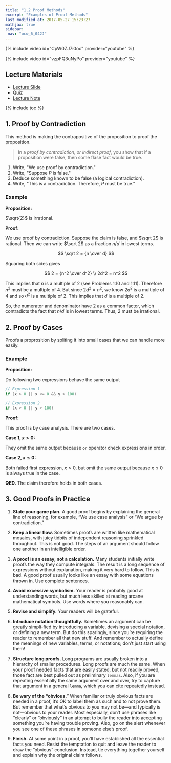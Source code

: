```yaml
---
title: "1.2 Proof Methods"
excerpt: "Examples of Proof Methods"
last_modified_at: 2017-05-27 15:23:27
mathjax: true
sidebar:
 nav: "ocw_6_042J"
---
```


{% include video id="CpW0ZJ7i0oc" provider="youtube" %}

{% include video id="vzpFQ3uNyPo" provider="youtube" %}

## Lecture Materials

-	[Lecture Slide](https://ocw.mit.edu/courses/electrical-engineering-and-computer-science/6-042j-mathematics-for-computer-science-spring-2015/lecture-slides/MIT6_042JS16_ProofContrad.pdf)
-	[Quiz](https://ocw.mit.edu/courses/electrical-engineering-and-computer-science/6-042j-mathematics-for-computer-science-spring-2015/proofs/tp1-2/vertical-2835de2f30b6)
-	[Lecture Note](https://ocw.mit.edu/courses/electrical-engineering-and-computer-science/6-042j-mathematics-for-computer-science-spring-2015/readings/MIT6_042JS15_Session2.pdf)

{% include toc %}

## 1. Proof by Contradiction

This method is making the contrapositive of the proposition to proof the proposition.

>In a *proof by contradiction, or indirect proof*, you show that if a proposition were false, then some flase fact would be true.

1.	Write, "We use proof by contradiction."
2.	Write, "Suppose $P$ is false."
3.	Deduce something known to be false (a logical contradiction).
4.	Write, "This is a contradiction. Therefore, $P$ must be true." 

### Example

**Proposition:** 

$\sqrt{2}$ is irrational.

**Proof:**

We use proof by contradiction. Suppose the claim is false, and $\sqrt 2$ is rational.
Then we can write $\sqrt 2$ as a fraction $n/d$ in lowest terms.

$$
	\sqrt 2 = {n \over d}
$$

Squaring both sides gives 

$$
	2 = {n^2 \over d^2}
	\\
	2d^2 = n^2
$$

This implies that $n$ is a multiple of 2 (see Problems 1.10 and 1.11). Therefore $n^2$ must be a multiple of 4. But since $2d^2 = n^2$, we know $2d^2$ is a multiple of 4 and so $d^2$ is a multiple of 2. This implies that $d$ is a multiple of 2.

So, the numerator and denominator have 2 as a common factor, which contradicts
the fact that $n/d$ is in lowest terms. Thus, 2 must be irrational.

## 2. Proof by Cases

Proofs a proprosition by spliting it into small cases that we can handle more easily.

### Example

**Proposition:**

Do following two expressions behave the same output

```cs
// Expression 1
if (x > 0 || x <= 0 && y > 100)

// Expression 2
if (x > 0 || y > 100)
```

**Proof:**

This proof is by case analysis. There are two cases.

**Case 1, $x \gt 0$:**

They omit the same output because `or` operator check expressions in order.

**Case 2, $x \leq 0$:**

Both failed first expression, $x \gt 0$, but omit the same output because $x \leq 0$ is always true in the case.

**QED.** The claim therefore holds in both cases.

## 3. Good Proofs in Practice

1.	**State your game plan.** A good proof begins by explaining the general line of reasoning, for example, “We use case analysis” or “We argue by contradiction.”

2.	**Keep a linear flow.** Sometimes proofs are written like mathematical mosaics, with juicy tidbits of independent reasoning sprinkled throughout. This is not good. The steps of an argument should follow one another in an intelligible order.

3.	**A proof is an essay, not a calculation.** Many students initially write proofs the way they compute integrals. The result is a long sequence of expressions without explanation, making it very hard to follow. This is bad. A good proof usually looks like an essay with some equations thrown in. Use complete sentences.

4.	**Avoid excessive symbolism.** Your reader is probably good at understanding words, but much less skilled at reading arcane mathematical symbols. Use words where you reasonably can.

5.	**Revise and simplify.** Your readers will be grateful.

6.	**Introduce notation thoughtfully.** Sometimes an argument can be greatly simpli-fied by introducing a variable, devising a special notation, or defining a new term. But do this sparingly, since you’re requiring the reader to remember
all that new stuff. And remember to actually define the meanings of new variables, terms, or notations; don’t just start using them!

7.	**Structure long proofs.** Long programs are usually broken into a hierarchy of smaller procedures. Long proofs are much the same. When your proof needed facts that are easily stated, but not readily proved, those fact are best pulled out as preliminary `lemmas`. Also, if you are repeating essentially the same argument over and over, try to capture that argument in a general `lemma`, which you can cite repeatedly instead.

8.	**Be wary of the “obvious.”** When familiar or truly obvious facts are needed in a proof, it’s OK to label them as such and to not prove them. But remember that what’s obvious to you may not be—and typically is not—obvious to
your reader. Most especially, don’t use phrases like “clearly” or “obviously” in an attempt to bully the reader into accepting something you’re having trouble proving. Also, go on the alert whenever you see one of these phrases in someone else’s proof.

9.	**Finish.** At some point in a proof, you’ll have established all the essential facts you need. Resist the temptation to quit and leave the reader to draw the “obvious” conclusion. Instead, tie everything together yourself and explain why the original claim follows.